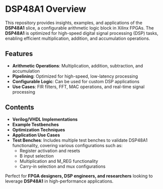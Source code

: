 # DSP48A1 Overview

This repository provides insights, examples, and applications of the **DSP48A1** slice, a configurable arithmetic logic block in Xilinx FPGAs. The **DSP48A1** is optimized for high-speed digital signal processing (DSP) tasks, enabling efficient multiplication, addition, and accumulation operations.

## Features
- **Arithmetic Operations**: Multiplication, addition, subtraction, and accumulation
- **Pipelining**: Optimized for high-speed, low-latency processing
- **Configurable Logic**: Can be used for custom DSP applications
- **Use Cases**: FIR filters, FFT, MAC operations, and real-time signal processing

## Contents
- **Verilog/VHDL Implementations**
- **Example Testbenches**
- **Optimization Techniques**
- **Application Use Cases**
- **Test Benches**: Includes multiple test benches to validate DSP48A1 functionality, covering various configurations such as:
  - Register activation and resets
  - B input selection
  - Multiplication and M_REG functionality
  - Carry-in selection and mux configurations

Perfect for **FPGA designers, DSP engineers, and researchers** looking to leverage **DSP48A1** in high-performance applications.
